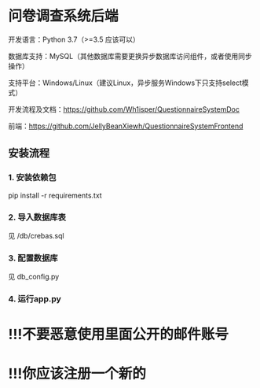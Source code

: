# 问卷调查系统后端

开发语言：Python 3.7（>=3.5 应该可以）

数据库支持：MySQL（其他数据库需要更换异步数据库访问组件，或者使用同步操作）

支持平台：Windows/Linux（建议Linux，异步服务Windows下只支持select模式）

开发流程及文档：https://github.com/Wh1isper/QuestionnaireSystemDoc

前端：https://github.com/JellyBeanXiewh/QuestionnaireSystemFrontend

## 安装流程

### 1. 安装依赖包

pip install -r requirements.txt

### 2. 导入数据库表

见 /db/crebas.sql

### 3. 配置数据库

见 db_config.py

### 4. 运行app.py

# !!!不要恶意使用里面公开的邮件账号
# !!!你应该注册一个新的

